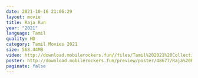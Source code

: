 ```yaml
---
date: 2021-10-16 21:06:29
layout: movie
title: Raja Run
year: "2021"
language: Tamil
quality: HD
category: Tamil Movies 2021
size: 568.44MB
video: http://download.mobilerockers.fun//files/Tamil%202021%20Collection/Raja%20Run%20(2021)/Raja%20Run%20(2021)%20Full%20Movies/Raja%20Run%20(2021)%20HDRip/Raja%20Run%20(2021)%20HDRip%20Single%20Part.mp4
poster: http://download.mobilerockers.fun/preview/poster/48677/Raja%20Run%20(2021).png
paginate: false
---
```

